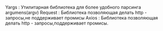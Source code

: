 Yargs : Утилитарная библиотека для более удобного парсинга argumens(argv)
Request : Библиотека позволяющая делать http - запросы,не поддерживает промисы
Axios : Библиотека позволяющая делать http - запросы,поддерживает промисы.
